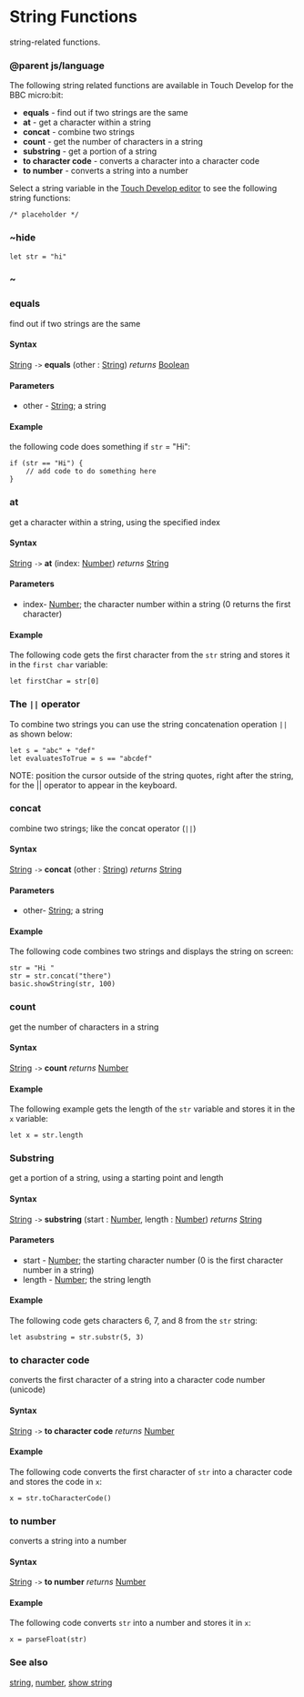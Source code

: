 # String Functions

string-related functions.

### @parent js/language

The following string related functions are available in Touch Develop for the BBC micro:bit:

* **equals** - find out if two strings are the same
* **at** - get a character within a string
* **concat** - combine two strings
* **count** - get the number of characters in a string
* **substring** - get a portion of a string
* **to character code** - converts a character into a character code
* **to number** - converts a string into a number

Select a string variable in the [Touch Develop editor](/js/editor) to see the following string functions:

```
/* placeholder */
```

### ~hide

```
let str = "hi"
```

### ~

### equals

find out if two strings are the same

#### Syntax

[String](/reference/types/string) `->` **equals** (other : [String](/reference/types/string)) *returns* [Boolean](/reference/types/boolean)

#### Parameters

* other - [String](/reference/types/string); a string

#### Example

the following code does something if `str` = "Hi":

```
if (str == "Hi") {
    // add code to do something here
}
```

### at

get a character within a string, using the specified index

#### Syntax

[String](/reference/types/string) `->` **at** (index: [Number](/reference/types/number)) *returns* [String](/reference/types/string)

#### Parameters

* index- [Number](/reference/types/number); the character number within a string (0 returns the first character)

#### Example

The following code gets the first character from the `str` string and stores it in the `first char` variable:

```
let firstChar = str[0]
```

### The `||` operator

To combine two strings you can use the string concatenation operation `||` as shown below:

```
let s = "abc" + "def"
let evaluatesToTrue = s == "abcdef"
```

NOTE: position the cursor outside of the string quotes, right after the string, for the || operator to appear in the keyboard.

### concat

combine two strings; like the concat operator (`||`)

#### Syntax

[String](/reference/types/string) `->` **concat** (other : [String](/reference/types/string)) *returns* [String](/reference/types/string)

#### Parameters

* other- [String](/reference/types/string); a string

#### Example

The following code combines two strings and displays the string on screen:

```
str = "Hi "
str = str.concat("there")
basic.showString(str, 100)
```

### count

get the number of characters in a string

#### Syntax

[String](/reference/types/string) `->` **count** *returns* [Number](/reference/types/number)

#### Example

The following example gets the length of the `str` variable and stores it in the `x` variable:

```
let x = str.length
```

### Substring

get a portion of a string, using a starting point and length

#### Syntax

[String](/reference/types/string) `->` **substring** (start : [Number](/reference/types/number), length : [Number](/reference/types/number)) *returns* [String](/reference/types/string)

#### Parameters

* start - [Number](/reference/types/number); the starting character number (0 is the first character number in a string)
* length - [Number](/reference/types/number); the string length

#### Example

The following code gets characters 6, 7, and 8 from the `str` string:

```
let asubstring = str.substr(5, 3)
```

### to character code

converts the first character of a string into a character code number (unicode)

#### Syntax

[String](/reference/types/string) `->` **to character code** *returns* [Number](/reference/types/number)

#### Example

The following code converts the first character of `str` into a character code and stores the code in `x`:

```
x = str.toCharacterCode()
```

### to number

converts a string into a number

#### Syntax

[String](/reference/types/string) `->` **to number** *returns* [Number](/reference/types/number)

#### Example

The following code converts `str` into a number and stores it in `x`:

```
x = parseFloat(str)
```

### See also

[string](/reference/types/string), [number](/reference/types/number), [show string](/reference/basic/show-string)

